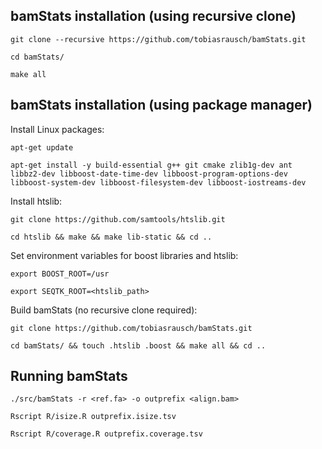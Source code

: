 bamStats installation (using recursive clone)
------------------------------------------

`git clone --recursive https://github.com/tobiasrausch/bamStats.git`

`cd bamStats/`

`make all`

bamStats installation (using package manager)
-------------------------------------------

Install Linux packages:

`apt-get update`

`apt-get install -y build-essential g++ git cmake zlib1g-dev ant libbz2-dev libboost-date-time-dev libboost-program-options-dev libboost-system-dev libboost-filesystem-dev libboost-iostreams-dev`

Install htslib:

`git clone https://github.com/samtools/htslib.git`

`cd htslib && make && make lib-static && cd ..`

Set environment variables for boost libraries and htslib:

`export BOOST_ROOT=/usr`

`export SEQTK_ROOT=<htslib_path>`

Build bamStats (no recursive clone required):

`git clone https://github.com/tobiasrausch/bamStats.git`

`cd bamStats/ && touch .htslib .boost && make all && cd ..`


Running bamStats
------------------

`./src/bamStats -r <ref.fa> -o outprefix <align.bam>`

`Rscript R/isize.R outprefix.isize.tsv`

`Rscript R/coverage.R outprefix.coverage.tsv`
	


